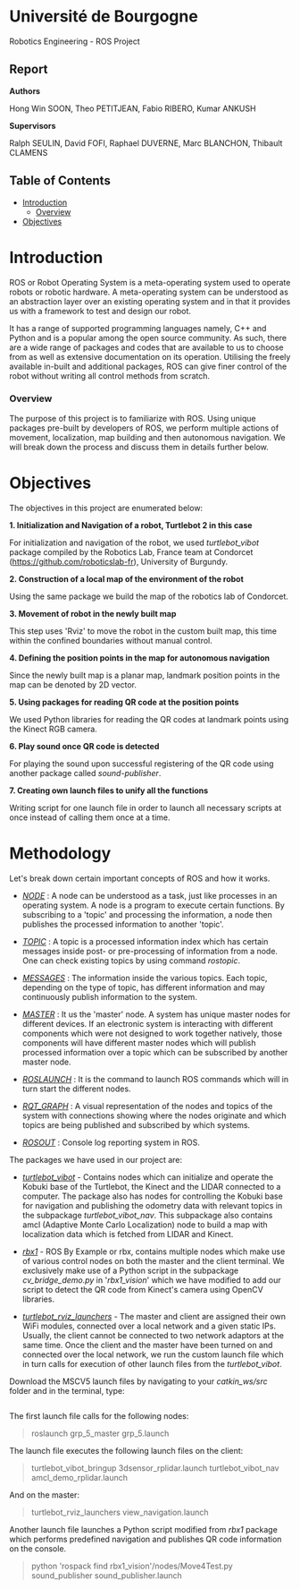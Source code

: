 # Université de Bourgogne

Robotics Engineering - ROS Project

## Report

**Authors**

Hong Win SOON, Theo PETITJEAN, Fabio RIBERO, Kumar ANKUSH

**Supervisors**

Ralph SEULIN, David FOFI, Raphael DUVERNE, Marc BLANCHON, Thibault CLAMENS


## Table of Contents
- [Introduction](#introduction)
  - [Overview](#overview)
- [Objectives](#objectives)


# Introduction

ROS or Robot Operating System is a meta-operating system used to operate robots or robotic hardware. A meta-operating system can be understood as an abstraction layer over an existing operating system and in that it provides us with a framework to test and design our robot.

It has a range of supported programming languages namely, C++ and Python and is a popular among the open source community. As such, there are a wide range of packages and codes that are available to us to choose from as well as extensive documentation on its operation. Utilising the freely available in-built and additional packages, ROS can give finer control of the robot without writing all control methods from scratch.


### Overview

The purpose of this project is to familiarize with ROS. Using unique packages pre-built by developers of ROS, we perform multiple actions of movement, localization, map building and then autonomous navigation. We will break down the process and discuss them in details further below.

# Objectives

The objectives in this project are enumerated below:

**1. Initialization and Navigation of a robot, Turtlebot 2 in this case**

For initialization and navigation of the robot, we used _turtlebot\_vibot_ package compiled by the Robotics Lab, France team at Condorcet (https://github.com/roboticslab-fr), University of Burgundy.


**2. Construction of a local map of the environment of the robot**

Using the same package we build the map of the robotics lab of Condorcet. 

**3. Movement of robot in the newly built map**

This step uses 'Rviz' to move the robot in the custom built map, this time within the confined boundaries without manual control.

**4. Defining the position points in the map for autonomous navigation**

Since the newly built map is a planar map, landmark position points in the map can be denoted by 2D vector.

**5. Using packages for reading QR code at the position points**

We used Python libraries for reading the QR codes at landmark points using the Kinect RGB camera.

**6. Play sound once QR code is detected**

For playing the sound upon successful registering of the QR code using another package called _sound-publisher_.

**7. Creating own launch files to unify all the functions**

Writing script for one launch file in order to launch all necessary scripts at once instead of calling them once at a time.

# Methodology

Let's break down certain important concepts of ROS and how it works.

- [_NODE_](http://wiki.ros.org/Nodes) : A node can be understood as a task, just like processes in an operating system. A node is a program to execute certain functions. By subscribing to a 'topic' and processing the information, a node then publishes the processed information to another 'topic'. 

- [_TOPIC_](http://wiki.ros.org/Topics) : A topic is a processed information index which has certain messages inside post- or pre-processing of information from a node. One can check existing topics by using command _rostopic_. 

- [_MESSAGES_](http://wiki.ros.org/Messages) : The information inside the various topics. Each topic, depending on the type of topic, has different information and may continuously publish information to the system.

- [_MASTER_](http://wiki.ros.org/Master) : It us the 'master' node. A system has unique master nodes for different devices. If an electronic system is interacting with different components which were not designed to work together natively, those components will have different master nodes which will publish processed information over a topic which can be subscribed by another master node.

- [_ROSLAUNCH_](http://wiki.ros.org/roslaunch) : It is the command to launch ROS commands which will in turn start the different nodes.

- [_RQT\_GRAPH_](http://wiki.ros.org/rqt_graph) : A visual representation of the nodes and topics of the system with connections showing where the nodes originate and which topics are being published and subscribed by which systems.

- [_ROSOUT_](http://wiki.ros.org/rosout) : Console log reporting system in ROS.


The packages we have used in our project are:
 - [*turtlebot\_vibot*](https://github.com/roboticslab-fr) - 
 Contains nodes which can initialize and operate the Kobuki base of the Turtlebot, the Kinect and the LIDAR connected to a computer. The package also has nodes for controlling the Kobuki base for navigation and publishing the odometry data with relevant topics in the subpackage _turtlebot\_vibot\_nav_. This subpackage also contains amcl (Adaptive Monte Carlo Localization) node to build a map with localization data which is fetched from LIDAR and Kinect. 

 - [*rbx1*](https://github.com/pirobot/rbx1) - 
 ROS By Example or rbx, contains multiple nodes which make use of various control nodes on both the master and the client terminal. We exclusively make use of a Python script in the subpackage _cv\_bridge\_demo.py_ in '_rbx1\_vision_' which we have modified to add our script to detect the QR code from Kinect's camera using OpenCV libraries.

 - [*turtlebot\_rviz\_launchers*](http://wiki.ros.org/turtlebot_rviz_launchers) - 
The master and client are assigned their own WiFi modules, connected over a local network and a given static IPs. Usually, the client cannot be connected to two network adaptors at the same time. Once the client and the master have been turned on and connected over the local network, we run the custom launch file which in turn calls for execution of other launch files from the _turtlebot\_vibot_. 

Download the MSCV5 launch files by navigating to your _catkin\_ws/src_ folder and in the terminal, type:

``` {.shell} git clone https://github.com/synthaseatp/ 
```

The first launch file calls for the following nodes:
> roslaunch grp_5_master grp_5.launch

The launch file executes the following launch files on the client:
> turtlebot_vibot_bringup 3dsensor_rplidar.launch
> turtlebot_vibot_nav amcl_demo_rplidar.launch 

And on the master:
> turtlebot_rviz_launchers view_navigation.launch

Another launch file launches a Python script modified from _rbx1_ package which performs predefined navigation and publishes QR code information on the console.
> python 'rospack find rbx1_vision'/nodes/Move4Test.py
> sound_publisher sound_publisher.launch























